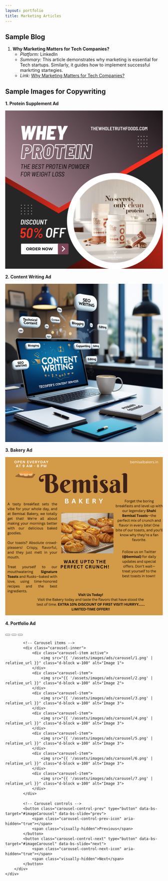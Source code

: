 ```yaml
---
layout: portfolio
title: Marketing Articles
---
```


## Sample Blog

1. **Why Marketing Matters for Tech Companies?**
   - *Platform:* LinkedIn
   - *Summary:* This article demonstrates why marketing is essential for Tech startups. Similarly, it guides how to implement successful markrting startegies.
   - *Link:* [Why Marketing Matters for Tech Companies?
](https://www.linkedin.com/pulse/why-marketing-matters-tech-companies-ali-imran-nagori-isvsf/?trackingId=skJoegQtQ%2BK2VRd9ERLH5w%3D%3D)

## Sample Images for Copywriting

**1. Protein Supplement Ad**

<img src="/assets/images/ads/protein-ad.png" alt=" Protein Supplement" class="img-fluid">

**2. Content Writing Ad**

<img src="/assets/images/ads/content-writing.jpeg" alt="Content Writing Services" class="img-fluid">

**3. Bakery Ad**

<img src="/assets/images/ads/bakery-ad.png" alt="Bakery Services" class="img-fluid">

**4. Portfolio Ad**

<section class="py-5">
    <div class="container">
        <div id="imageCarousel" class="carousel slide" data-bs-ride="carousel">
            <!-- Carousel indicators -->
            <div class="carousel-indicators">
                <button type="button" data-bs-target="#imageCarousel" data-bs-slide-to="0" class="active"></button>
                <button type="button" data-bs-target="#imageCarousel" data-bs-slide-to="1"></button>
                <button type="button" data-bs-target="#imageCarousel" data-bs-slide-to="2"></button>
            </div>
            
            <!-- Carousel items -->
            <div class="carousel-inner">
                <div class="carousel-item active">
                    <img src="{{ '/assets/images/ads/carousel/1.png' | relative_url }}" class="d-block w-100" alt="Image 1">
                </div>
                <div class="carousel-item">
                    <img src="{{ '/assets/images/ads/carousel/2.png' | relative_url }}" class="d-block w-100" alt="Image 2">
                </div>
                <div class="carousel-item">
                    <img src="{{ '/assets/images/ads/carousel/3.png' | relative_url }}" class="d-block w-100" alt="Image 3">
                </div>
                <div class="carousel-item">
                    <img src="{{ '/assets/images/ads/carousel/4.png' | relative_url }}" class="d-block w-100" alt="Image 3">
                </div>
                <div class="carousel-item">
                    <img src="{{ '/assets/images/ads/carousel/5.png' | relative_url }}" class="d-block w-100" alt="Image 3">
                </div>
                <div class="carousel-item">
                    <img src="{{ '/assets/images/ads/carousel/6.png' | relative_url }}" class="d-block w-100" alt="Image 3">
                </div>
                <div class="carousel-item">
                    <img src="{{ '/assets/images/ads/carousel/7.png' | relative_url }}" class="d-block w-100" alt="Image 3">
                </div>
            </div>
            
            <!-- Carousel controls -->
            <button class="carousel-control-prev" type="button" data-bs-target="#imageCarousel" data-bs-slide="prev">
                <span class="carousel-control-prev-icon" aria-hidden="true"></span>
                <span class="visually-hidden">Previous</span>
            </button>
            <button class="carousel-control-next" type="button" data-bs-target="#imageCarousel" data-bs-slide="next">
                <span class="carousel-control-next-icon" aria-hidden="true"></span>
                <span class="visually-hidden">Next</span>
            </button>
        </div>
    </div>
</section>